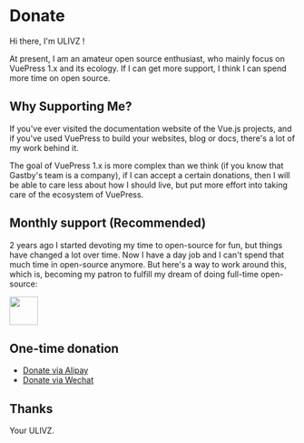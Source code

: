 # Donate

Hi there, I'm ULIVZ !

At present, I am an amateur open source enthusiast, who mainly focus on VuePress 1.x and its ecology. If I can get more support, I think I can spend more time on open source.

## Why Supporting Me? 

If you've ever visited the documentation website of the Vue.js projects, and if you've used VuePress to build your websites, blog or docs, there's a lot of my work behind it.

The goal of VuePress 1.x is more complex than we think (if you know that Gastby's team is a company), if I can accept a certain donations, then I will be able to care less about how I should live, but put more effort into taking care of the ecosystem of VuePress.

## Monthly support (Recommended)

2 years ago I started devoting my time to open-source for fun, but things have changed a lot over time. Now I have a day job and I can't spend that much time in open-source anymore. But here's a way to work around this, which is, becoming my patron to fulfill my dream of doing full-time open-source:

<a href="https://patreon.com/ulivz">
<img src="https://c5.patreon.com/external/logo/become_a_patron_button@2x.png" height="50">
</a>

## One-time donation

- [Donate via Alipay](https://cdn.nlark.com/yuque/0/2019/png/242808/1555351152158-d6a4a96d-8949-48a1-81ac-25f76bfc505c.png)
- [Donate via Wechat](https://cdn.nlark.com/yuque/0/2019/png/242808/1555351170156-645652ab-f698-4938-9445-9a6ce593ca60.png)

## Thanks

Your ULIVZ.